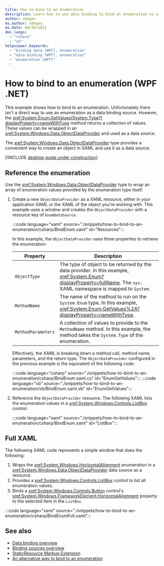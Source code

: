 ```yaml
---
title: How to bind to an enumeration
description: Learn how to use data binding to bind an enumeration to a collection object in XAML and in code for Windows Presentation Foundation.
author: adegeo
ms.author: adegeo
ms.date: 04/30/2021
dev_langs:
  - "csharp"
  - "vb"
helpviewer_keywords: 
  - "binding data [WPF], enumeration"
  - "data binding [WPF], enumeration"
  - "enumeration [WPF]"
---
```


# How to bind to an enumeration (WPF .NET)

This example shows how to bind to an enumeration. Unfortunately there isn't a direct way to use an enumeration as a data binding source. However, the <xref:System.Enum.GetValues(System.Type)?displayProperty=nameWithType> method returns a collection of values. These values can be wrapped in an <xref:System.Windows.Data.ObjectDataProvider> and used as a data source.

The <xref:System.Windows.Data.ObjectDataProvider> type provides a convenient way to create an object in XAML and use it as a data source.

[!INCLUDE [desktop guide under construction](../../includes/desktop-guide-preview-note.md)]

## Reference the enumeration

Use the <xref:System.Windows.Data.ObjectDataProvider> type to wrap an array of enumeration values provided by the enumeration type itself.

01. Create a new `ObjectDataProvider` as a XAML resource, either in your application XAML or the XAML of the object you're working with. This example uses a window and creates the `ObjectDataProvider` with a resource key of `EnumDataSource`.

    :::code language="xaml" source="./snippets/how-to-bind-to-an-enumeration/csharp/BindEnum.xaml" id="Resources":::

    In this example, the `ObjectDataProvider` uses three properties to retrieve the enumeration:

    | Property           | Description                                                                                                                                                            |
    |--------------------|------------------------------------------------------------------------------------------------------------------------------------------------------------------------|
    | `ObjectType`       | The type of object to be returned by the data provider. In this example, <xref:System.Enum?displayProperty=fullName>. The `sys:` XAML namespace is mapped to `System`. |
    | `MethodName`       | The name of the method to run on the `System.Enum` type. In this example, <xref:System.Enum.GetValues%2A?displayProperty=nameWithType>.                                |
    | `MethodParameters` | A collection of values to provide to the `MethodName` method. In this example, the method takes the `System.Type` of the enumeration.                                  |

    Effectively, the XAML is breaking down a method call, method name, parameters, and the return type. The `ObjectDataProvider` configured in the previous example is the equivalent of the following code:

    :::code language="csharp" source="./snippets/how-to-bind-to-an-enumeration/csharp/BindEnum.xaml.cs" id="EnumGetValues":::
    :::code language="vb" source="./snippets/how-to-bind-to-an-enumeration/vb/BindEnum.xaml.vb" id="EnumGetValues":::

02. Reference the `ObjectDataProvider` resource. The following XAML lists the enumeration values in a <xref:System.Windows.Controls.ListBox> control:

    :::code language="xaml" source="./snippets/how-to-bind-to-an-enumeration/csharp/BindEnum.xaml" id="ListBox":::

## Full XAML

The following XAML code represents a simple window that does the following:

01. Wraps the <xref:System.Windows.HorizontalAlignment> enumeration in a <xref:System.Windows.Data.ObjectDataProvider> data source as a resource.
01. Provides a <xref:System.Windows.Controls.ListBox> control to list all enumeration values.
01. Binds a <xref:System.Windows.Controls.Button> control's <xref:System.Windows.FrameworkElement.HorizontalAlignment> property to the selected item in the `ListBox`.

:::code language="xaml" source="./snippets/how-to-bind-to-an-enumeration/csharp/BindEnumFull.xaml":::

## See also

- [Data binding overview](index.md)
- [Binding sources overview](binding-sources-overview.md)
- [StaticResource Markup Extension](../../../framework/wpf/advanced/staticresource-markup-extension.md)
- [An alternative way to bind to an enumeration](https://brianlagunas.com/a-better-way-to-data-bind-enums-in-wpf/)
